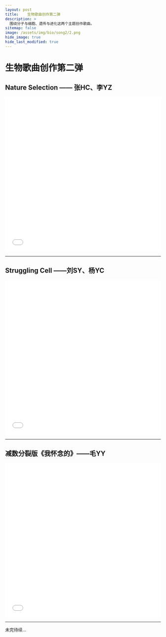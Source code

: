 ```yaml
---
layout: post
title:    生物歌曲创作第二弹
description: >
  围绕分子与细胞、遗传与进化这两个主题创作歌曲。
sitemap: false
image: /assets/img/bio/song2/2.png
hide_image: true
hide_last_modified: true
---
```


# 生物歌曲创作第二弹

## Nature Selection —— 张HC、李YZ
<iframe src="//player.bilibili.com/player.html?isOutside=true&aid=112722909859174&bvid=BV1pthCeaEAU&cid=500001603962973&p=1&high_quality=1&danmaku=0&autoplay=0" allowfullscreen="allowfullscreen" width="100%" height="500" scrolling="no" frameborder="0" sandbox="allow-top-navigation allow-same-origin allow-forms allow-scripts"></iframe>

---

## Struggling Cell ——刘SY、杨YC

<iframe src="//player.bilibili.com/player.html?isOutside=true&aid=112699975405441&bvid=BV1XWhMe7Eaj&cid=500001599900107&p=1&high_quality=1&danmaku=0&autoplay=0" allowfullscreen="allowfullscreen" width="100%" height="500" scrolling="no" frameborder="0" sandbox="allow-top-navigation allow-same-origin allow-forms allow-scripts"></iframe>

---

## 减数分裂版《我怀念的》——毛YY

<iframe src="//player.bilibili.com/player.html?isOutside=true&aid=112703532174478&bvid=BV1ymhGe7E2L&cid=500001600399335&p=1&high_quality=1&danmaku=0&autoplay=0" allowfullscreen="allowfullscreen" width="100%" height="500" scrolling="no" frameborder="0" sandbox="allow-top-navigation allow-same-origin allow-forms allow-scripts"></iframe>

---

未完待续...